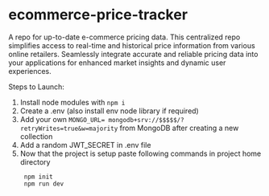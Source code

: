 # ecommerce-price-tracker

A repo for up-to-date e-commerce pricing data. This centralized repo simplifies access to real-time and historical price information from various online retailers. Seamlessly integrate accurate and reliable pricing data into your applications for enhanced market insights and dynamic user experiences.

Steps to Launch:

1. Install node modules with
   `npm i`
2. Create a .env (also install env node library if required)
3. Add your own
   `MONGO_URL= mongodb+srv://$$$$$/?retryWrites=true&w=majority`
   from MongoDB after creating a new collection
4. Add a random JWT_SECRET in .env file
5. Now that the project is setup paste following commands in project home directory
   ```
    npm init
    npm run dev
   ```
